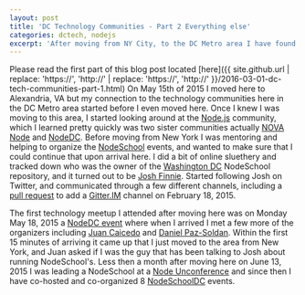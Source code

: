 ```yaml
---
layout: post
title: 'DC Technology Communities - Part 2 Everything else'
categories: dctech, nodejs
excerpt: 'After moving from NY City, to the DC Metro area I have found a new technology family here in DC Tech...'
---
```


Please read the first part of this blog post located [here]({{ site.github.url | replace: 'https://', 'http://' | replace: 'https://', 'http://' }}/2016-03-01-dc-tech-communities-part-1.html)
On May 15th of 2015 I moved here to Alexandria, VA but my connection to the technology communities here in the DC Metro area started before I even moved here.  Once I knew I was moving to this area, I started looking around at the [Node.js](https://nodejs.org/) community, which I learned pretty quickly was two sister communities actually [NOVA Node](http://www.meetup.com/Nova-Node/) and [NodeDC](http://www.meetup.com/node-dc/).  Before moving from New York I was mentoring and helping to organize the [NodeSchool](http://nodeschool.io/) events, and wanted to make sure that I could continue that upon arrival here.  I did a bit of online sluethery and tracked down who was the owner of the [Washington DC](https://github.com/nodeschool/washingtondc) NodeSchool repository, and it turned out to be [Josh Finnie](https://twitter.com/joshfinnie).  Started following Josh on Twitter, and communicated through a few different channels, including a [pull request](https://github.com/nodeschool/washingtondc/issues/3#issue-58115513) to add a [Gitter.IM](https://gitter.im/) channel on February 18, 2015. 

The first technology meetup I attended after moving here was on Monday May 18, 2015 a [NodeDC event](http://www.meetup.com/node-dc/events/221880003/) where when I arrived I met a few more of the organizers including [Juan Caicedo](https://twitter.com/_juancaicedo) and [Daniel Paz-Soldan](https://twitter.com/danpazsoldan).  Within the first 15 minutes of arriving it came up that I just moved to the area from New York, and Juan asked if I was the guy that has been talking to Josh about running NodeSchool's. Less then a month after moving here on June 13, 2015 I was leading a NodeSchool at a [Node Unconference](http://www.meetup.com/Nova-Node/events/222312195/) and since then I have co-hosted and co-organized 8 [NodeSchoolDC](http://nodeschool.io/washingtondc/) events.
  